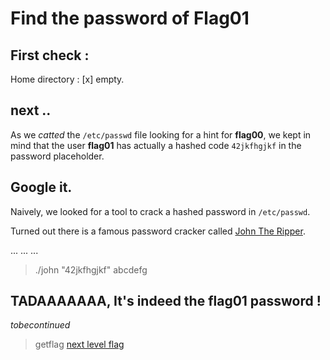 # Find the password of Flag01

## First check :
Home directory : \[x\] empty.

## next ..

As we _catted_ the `/etc/passwd` file looking for a hint for **flag00**, we kept in mind that the user **flag01** has actually a hashed code `42jkfhgjkf` in the password placeholder.

## Google it.

Naively, we looked for a tool to crack a hashed password in `/etc/passwd`.

Turned out there is a famous password cracker called [John The Ripper](https://askubuntu.com/questions/427770/can-users-passwords-be-cracked-from-etc-shadow-file).

...
...
...

> ./john "42jkfhgjkf"
> abcdefg

## TADAAAAAAA, It's indeed the flag01 password !

_tobecontinued_

> getflag
> [next level flag](https://github.com/XD-OB/snowcrash/blob/master/level01/flag)